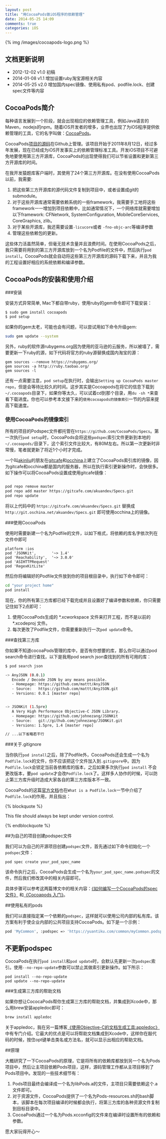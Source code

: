 ```yaml
---
layout: post
title: "用CocoaPods做iOS程序的依赖管理"
date: 2014-05-25 14:09
comments: true
categories: iOS
---
```


{% img /images/cocoapods-logo.png %}

## 文档更新说明

 * 2012-12-02 v1.0 初稿
 * 2014-01-08 v1.1 增加设置ruby淘宝源相关内容
 * 2014-05-25 v2.0 增加国内spec镜像、使用私有pod、podfile.lock、创建spec文件等内容

## CocoaPods简介

每种语言发展到一个阶段，就会出现相应的依赖管理工具，例如Java语言的Maven，nodejs的npm。随着iOS开发者的增多，业界也出现了为iOS程序提供依赖管理的工具，它的名字叫做：[CocoaPods](http://cocoapods.org/)。

CocoaPods[项目的源码](https://github.com/CocoaPods/CocoaPods)在Github上管理。该项目开始于2011年8月12日，经过多年发展，现在已经成为iOS开发事实上的依赖管理标准工具。开发iOS项目不可避免地要使用第三方开源库，CocoaPods的出现使得我们可以节省设置和更新第三方开源库的时间。

在我开发猿题库客户端时，其使用了24个第三方开源库。在没有使用CocoaPods以前，我需要:

 1. 把这些第三方开源库的源代码文件复制到项目中，或者设置成git的submodule。
 1. 对于这些开源库通常需要依赖系统的一些framework，我需要手工地将这些framework一一增加到项目依赖中，比如通常情况下，一个网络库就需要增加以下framework: CFNetwork, SystemConfiguration, MobileCoreServices, CoreGraphics, zlib。
 1. 对于某些开源库，我还需要设置`-licucore`或者 `-fno-objc-arc`等编译参数
 1. 管理这些依赖包的更新。
 
这些体力活虽然简单，但毫无技术含量并且浪费时间。在使用CocoaPods之后，我只需要将用到的第三方开源库放到一个名为Podfile的文件中，然后执行`pod install`。CocoaPods就会自动将这些第三方开源库的源码下载下来，并且为我的工程设置好相应的系统依赖和编译参数。

## CocoaPods的安装和使用介绍

###安装

安装方式异常简单, Mac下都自带ruby，使用ruby的gem命令即可下载安装：

``` bash
$ sudo gem install cocoapods
$ pod setup
```

如果你的gem太老，可能也会有问题，可以尝试用如下命令升级gem:

``` bash
sudo gem update --system
```

另外，ruby的软件源rubygems.org因为使用的亚马逊的云服务，所以被墙了，需要更新一下ruby的源，如下代码将官方的ruby源替换成国内淘宝的源：

```
gem sources --remove https://rubygems.org/
gem sources -a http://ruby.taobao.org/
gem sources -l
```

还有一点需要注意，`pod setup`在执行时，会输出`Setting up CocoaPods master repo`，但是会等待比较久的时间。这步其实是Cocoapods在将它的信息下载到 `~/.cocoapods`目录下，如果你等太久，可以试着cd到那个目录，用`du -sh *`来查看下载进度。你也可以参考本文接下来的`使用cocoapods的镜像索引`一节的内容来提高下载速度。

### 使用CocoaPods的镜像索引

所有的项目的Podspec文件都托管在`https://github.com/CocoaPods/Specs`。第一次执行`pod setup`时，CocoaPods会将这些`podspec`索引文件更新到本地的 `~/.cocoapods/`目录下，这个索引文件比较大，有80M左右。所以第一次更新时非常慢，笔者就更新了将近1个小时才完成。

一个叫[akinliu](http://akinliu.github.io/2014/05/03/cocoapods-specs-/)的朋友在[gitcafe](http://gitcafe.com/)和[occhina](http://www.oschina.net/)上建立了CocoaPods索引库的镜像，因为gitcafe和occhina都是国内的服务器，所以在执行索引更新操作时，会快很多。如下操作可以将CocoaPods设置成使用gitcafe镜像：

``` bash

pod repo remove master
pod repo add master https://gitcafe.com/akuandev/Specs.git
pod repo update

```

将以上代码中的 `https://gitcafe.com/akuandev/Specs.git` 替换成 `http://git.oschina.net/akuandev/Specs.git` 即可使用occhina上的镜像。

###使用CocoaPods

使用时需要新建一个名为Podfile的文件，以如下格式，将依赖的库名字依次列在文件中即可

```
platform :ios
pod 'JSONKit',       '~> 1.4'
pod 'Reachability',  '~> 3.0.0'
pod 'ASIHTTPRequest'
pod 'RegexKitLite'
```

然后你将编辑好的Podfile文件放到你的项目根目录中，执行如下命令即可：

``` bash
cd "your project home"
pod install
```

现在，你的所有第三方库都已经下载完成并且设置好了编译参数和依赖，你只需要记住如下2点即可：

 1. 使用CocoaPods生成的 *.xcworkspace 文件来打开工程，而不是以前的 *.xcodeproj 文件。
 2. 每次更改了Podfile文件，你需要重新执行一次`pod update`命令。

###查找第三方库

你如果不知道cocoaPods管理的库中，是否有你想要的库，那么你可以通过pod search命令进行查找，以下是我用pod search json查找到的所有可用的库：

``` bash
$ pod search json

-> AnyJSON (0.0.1)
   Encode / Decode JSON by any means possible.
   - Homepage: https://github.com/mattt/AnyJSON
   - Source:   https://github.com/mattt/AnyJSON.git
   - Versions: 0.0.1 [master repo]


-> JSONKit (1.5pre)
   A Very High Performance Objective-C JSON Library.
   - Homepage: https://github.com/johnezang/JSONKit
   - Source:   git://github.com/johnezang/JSONKit.git
   - Versions: 1.5pre, 1.4 [master repo]

// ...以下省略若干行

```

###关于.gitignore

当你执行`pod install`之后，除了Podfile外，CocoaPods还会生成一个名为`Podfile.lock`的文件，你不应该把这个文件加入到`.gitignore`中。因为`Podfile.lock`会锁定当前各依赖库的版本，之后如果多次执行`pod install` 不会更改版本，要`pod update`才会改`Podfile.lock`了。这样多人协作的时候，可以防止第三方库升级时造成大家各自的第三方库版本不一致。

CocoaPods的这篇[官方文档](http://guides.cocoapods.org/using/using-cocoapods.html#should-i-ignore-the-pods-directory-in-source-control)也在`What is a Podfile.lock`一节中介绍了`Podfile.lock`的作用，并且指出：

{% blockquote %}

This file should always be kept under version control.

{% endblockquote %}

##为自己的项目创建podspec文件

我们可以为自己的开源项目创建`podspec`文件，首先通过如下命令初始化一个`podspec`文件：

```
pod spec create your_pod_spec_name
```

该命令执行之后，CocoaPods会生成一个名为`your_pod_spec_name.podspec`的文件，然后我们修改其中的相关内容即可。

具体步骤可以参考这两篇博文中的相关内容：[《如何编写一个CocoaPods的spec文件》](http://ishalou.com/blog/2012/10/16/how-to-create-a-cocoapods-spec-file/) 和[《Cocoapods 入门》](http://studentdeng.github.io/blog/2013/09/13/cocoapods-tutorial/)。

##使用私有的pods

我们可以直接指定某一个依赖的`podspec`，这样就可以使用公司内部的私有库。该方案有利于使企业内部的公共项目支持CocoaPods。如下是一个示例：

``` bash
pod 'MyCommon', :podspec => 'https://yuantiku.com/common/myCommon.podspec'
```

## 不更新podspec

CocoaPods在执行`pod install`和`pod update`时，会默认先更新一次`podspec`索引。使用`--no-repo-update`参数可以禁止其做索引更新操作。如下所示：

```
pod install --no-repo-update
pod update --no-repo-update
```

###生成第三方库的帮助文档

如果你想让CococaPods帮你生成第三方库的帮助文档，并集成到Xcode中，那么用brew安装appledoc即可：

``` bash
brew install appledoc
```

关于appledoc，我在另一篇博客[《使用Objective-C的文档生成工具:appledoc》](http://blog.devtang.com/blog/2012/02/01/use-appledoc-to-generate-xcode-doc/)中有专门介绍。它最大的优点是可以将帮助文档集成到Xcode中，这样你在敲代码的时候，按住opt键单击类名或方法名，就可以显示出相应的帮助文档。

##原理

大概研究了一下CocoaPods的原理，它是将所有的依赖库都放到另一个名为Pods项目中，然后让主项目依赖Pods项目，这样，源码管理工作都从主项目移到了Pods项目中。发现的一些技术细节有：

 1. Pods项目最终会编译成一个名为libPods.a的文件，主项目只需要依赖这个.a文件即可。
 2. 对于资源文件，CocoaPods提供了一个名为Pods-resources.sh的bash脚本，该脚本在每次项目编译的时候都会执行，将第三方库的各种资源文件复制到目标目录中。
 3. CocoaPods通过一个名为Pods.xcconfig的文件来在编译时设置所有的依赖和参数。

愿大家玩得开心～
